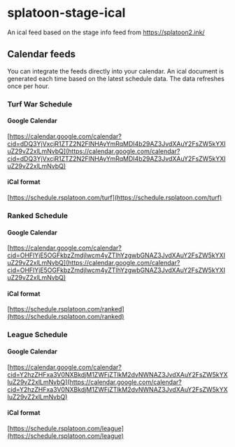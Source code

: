 # splatoon-stage-ical

An ical feed based on the stage info feed from https://splatoon2.ink/

## Calendar feeds

You can integrate the feeds directly into your calendar. An ical document is generated each time based on the latest schedule data. The data refreshes once per hour.

### Turf War Schedule

#### Google Calendar
[https://calendar.google.com/calendar?cid=dDQ3YjVxcjR1ZTZ2N2FlNHAyYmRqMDI4b29AZ3JvdXAuY2FsZW5kYXIuZ29vZ2xlLmNvbQ](https://calendar.google.com/calendar?cid=dDQ3YjVxcjR1ZTZ2N2FlNHAyYmRqMDI4b29AZ3JvdXAuY2FsZW5kYXIuZ29vZ2xlLmNvbQ)
#### iCal format
[https://schedule.rsplatoon.com/turf](https://schedule.rsplatoon.com/turf)

### Ranked Schedule

#### Google Calendar
[https://calendar.google.com/calendar?cid=OHFlYjE5OGFkbzZmdjIwcm4yZTlhYzgwbGNAZ3JvdXAuY2FsZW5kYXIuZ29vZ2xlLmNvbQ](https://calendar.google.com/calendar?cid=OHFlYjE5OGFkbzZmdjIwcm4yZTlhYzgwbGNAZ3JvdXAuY2FsZW5kYXIuZ29vZ2xlLmNvbQ)
#### iCal format
[https://schedule.rsplatoon.com/ranked](https://schedule.rsplatoon.com/ranked)

### League Schedule

#### Google Calendar
[https://calendar.google.com/calendar?cid=Y2hzZHFxa3V0NXBkdjM1ZWFjZTlkM2dvNWNAZ3JvdXAuY2FsZW5kYXIuZ29vZ2xlLmNvbQ](https://calendar.google.com/calendar?cid=Y2hzZHFxa3V0NXBkdjM1ZWFjZTlkM2dvNWNAZ3JvdXAuY2FsZW5kYXIuZ29vZ2xlLmNvbQ)
#### iCal format
[https://schedule.rsplatoon.com/league](https://schedule.rsplatoon.com/league)
